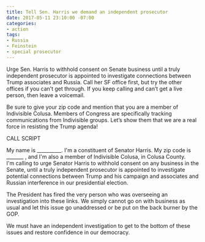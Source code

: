 ```yaml
---
title: Tell Sen. Harris we demand an independent prosecutor
date: 2017-05-11 23:10:00 -07:00
categories:
- action
tags:
- Russia
- Feinstein
- special prosecutor
---
```


Urge Sen. Harris to withhold consent on Senate business until a truly independent prosecutor is appointed to investigate connections between Trump associates and Russia. Call her SF office first, but try the other offices if you can’t get through. If you keep calling and can’t get a live person, then leave a voicemail.

Be sure to give your zip code and mention that you are a member of Indivisible Colusa. Members of Congress are specifically tracking communications from Indivisible groups. Let’s show them that we are a real force in resisting the Trump agenda!

CALL SCRIPT

My name is __________. I'm a constituent of Senator Harris. My zip code is  _______ , and I'm also a member of Indivisible Colusa, in Colusa County.
\
I'm calling to urge Senator Harris to withhold consent on any business in the Senate, until a truly independent prosecutor is appointed to investigate potential connections between Trump and his campaign and associates and Russian interference in our presidential election. 

The President has fired the very person who was overseeing an investigation into these links. We simply cannot go on with business as usual and let this issue go unaddressed or be put on the back burner by the GOP.  

We must have an independent investigation to get to the bottom of these issues and restore confidence in our democracy.
